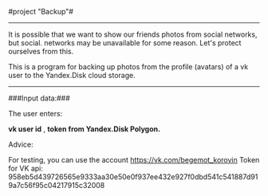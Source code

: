 #project "Backup"#

--- 

It is possible that we want to show our friends photos from social networks, but social. networks may be unavailable for some reason. Let's protect ourselves from this.

This is a program for backing up photos from the profile (avatars) of a vk user to the Yandex.Disk cloud storage.

___

###Input data:###

The user enters:

**vk user id** , **token from Yandex.Disk Polygon.**

Advice:

For testing, you can use the account https://vk.com/begemot_korovin
Token for VK api: 958eb5d439726565e9333aa30e50e0f937ee432e927f0dbd541c541887d919a7c56f95c04217915c32008
